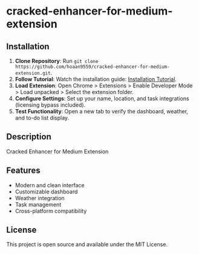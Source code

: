 # cracked-enhancer-for-medium-extension

## Installation
1. **Clone Repository**: Run `git clone https://github.com/hoaan9559/cracked-enhancer-for-medium-extension.git`.
2. **Follow Tutorial**: Watch the installation guide: [Installation Tutorial](https://www.youtube.com/watch?v=yVvvA8kaIuk).
3. **Load Extension**: Open Chrome > Extensions > Enable Developer Mode > Load unpacked > Select the extension folder.
4. **Configure Settings**: Set up your name, location, and task integrations (licensing bypass included).
5. **Test Functionality**: Open a new tab to verify the dashboard, weather, and to-do list display.

## Description
Cracked Enhancer for Medium Extension

## Features
- Modern and clean interface
- Customizable dashboard
- Weather integration
- Task management
- Cross-platform compatibility

## License
This project is open source and available under the MIT License.